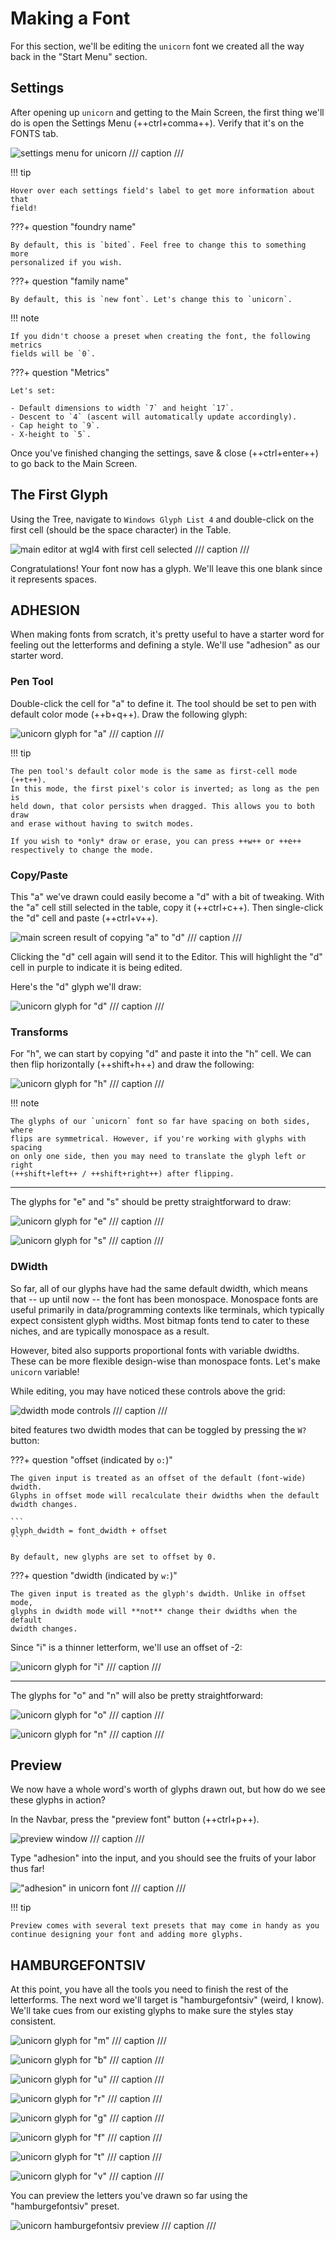 # Making a Font

For this section, we'll be editing the `unicorn` font we created all the way
back in the "Start Menu" section.

## Settings

After opening up `unicorn` and getting to the Main Screen, the first thing
we'll do is open the Settings Menu (++ctrl+comma++). Verify that it's on the
FONTS tab.

![settings menu for unicorn](assets/make-settings.png)
/// caption
///

!!! tip

    Hover over each settings field's label to get more information about that
    field!

???+ question "foundry name"

    By default, this is `bited`. Feel free to change this to something more
    personalized if you wish.

???+ question "family name"

    By default, this is `new font`. Let's change this to `unicorn`.

!!! note

    If you didn't choose a preset when creating the font, the following metrics
    fields will be `0`.

???+ question "Metrics"

    Let's set:

    - Default dimensions to width `7` and height `17`.
    - Descent to `4` (ascent will automatically update accordingly).
    - Cap height to `9`.
    - X-height to `5`.

Once you've finished changing the settings, save & close (++ctrl+enter++) to go
back to the Main Screen.

## The First Glyph

Using the Tree, navigate to `Windows Glyph List 4` and double-click on the
first cell (should be the space character) in the Table.

![main editor at wgl4 with first cell selected](assets/make-glyph-first.png)
/// caption
///

Congratulations! Your font now has a glyph. We'll leave this one blank since it
represents spaces.

## ADHESION

When making fonts from scratch, it's pretty useful to have a starter word for
feeling out the letterforms and defining a style. We'll use "adhesion" as our
starter word.

### Pen Tool

Double-click the cell for "a" to define it. The tool should be set to pen with
default color mode (++b+q++). Draw the following glyph:

![unicorn glyph for "a"](assets/make-unicorn-a.png)
/// caption
///

!!! tip

    The pen tool's default color mode is the same as first-cell mode (++t++).
    In this mode, the first pixel's color is inverted; as long as the pen is
    held down, that color persists when dragged. This allows you to both draw
    and erase without having to switch modes.

    If you wish to *only* draw or erase, you can press ++w++ or ++e++
    respectively to change the mode.

### Copy/Paste

This "a" we've drawn could easily become a "d" with a bit of tweaking. With the
"a" cell still selected in the table, copy it (++ctrl+c++). Then single-click
the "d" cell and paste (++ctrl+v++).

![main screen result of copying "a" to "d"](assets/make-copy-paste.png)
/// caption
///

Clicking the "d" cell again will send it to the Editor. This will highlight the
"d" cell in purple to indicate it is being edited.

Here's the "d" glyph we'll draw:

![unicorn glyph for "d"](assets/make-unicorn-d.png)
/// caption
///

### Transforms

For "h", we can start by copying "d" and paste it into the "h" cell. We can
then flip horizontally (++shift+h++) and draw the following:

![unicorn glyph for "h"](assets/make-unicorn-h.png)
/// caption
///

!!! note

    The glyphs of our `unicorn` font so far have spacing on both sides, where
    flips are symmetrical. However, if you're working with glyphs with spacing
    on only one side, then you may need to translate the glyph left or right
    (++shift+left++ / ++shift+right++) after flipping.

---

The glyphs for "e" and "s" should be pretty straightforward to draw:

<div class='grid cards' markdown>

![unicorn glyph for "e"](assets/make-unicorn-e.png)
/// caption
///

![unicorn glyph for "s"](assets/make-unicorn-s.png)
/// caption
///

</div>

### DWidth

So far, all of our glyphs have had the same default dwidth, which means that --
up until now -- the font has been monospace. Monospace fonts are useful
primarily in data/programming contexts like terminals, which typically expect
consistent glyph widths. Most bitmap fonts tend to cater to these niches, and
are typically monospace as a result.

However, bited also supports proportional fonts with variable dwidths. These
can be more flexible design-wise than monospace fonts. Let's make `unicorn`
variable!

While editing, you may have noticed these controls above the grid:

![dwidth mode controls](assets/make-dwidth-mode.png)
/// caption
///

bited features two dwidth modes that can be toggled by pressing the `W?`
button:

???+ question "offset (indicated by `o:`)"

    The given input is treated as an offset of the default (font-wide) dwidth.
    Glyphs in offset mode will recalculate their dwidths when the default
    dwidth changes.

    ```
    glyph_dwidth = font_dwidth + offset
    ```

    By default, new glyphs are set to offset by 0.

???+ question "dwidth (indicated by `w:`)"

    The given input is treated as the glyph's dwidth. Unlike in offset mode,
    glyphs in dwidth mode will **not** change their dwidths when the default
    dwidth changes.

Since "i" is a thinner letterform, we'll use an offset of -2:

![unicorn glyph for "i"](assets/make-unicorn-i.png)
/// caption
///

---

The glyphs for "o" and "n" will also be pretty straightforward:

<div class='grid cards' markdown>

![unicorn glyph for "o"](assets/make-unicorn-o.png)
/// caption
///

![unicorn glyph for "n"](assets/make-unicorn-n.png)
/// caption
///

</div>

## Preview

We now have a whole word's worth of glyphs drawn out, but how do we see these
glyphs in action?

In the Navbar, press the "preview font" button (++ctrl+p++).

![preview window](assets/make-preview.png)
/// caption
///

Type "adhesion" into the input, and you should see the fruits of your labor
thus far!

!["adhesion" in unicorn font](assets/make-unicorn-adhesion.png)
/// caption
///

!!! tip

    Preview comes with several text presets that may come in handy as you
    continue designing your font and adding more glyphs.

## HAMBURGEFONTSIV

At this point, you have all the tools you need to finish the rest of the
letterforms. The next word we'll target is "hamburgefontsiv" (weird, I know).
We'll take cues from our existing glyphs to make sure the styles stay
consistent.

<div class='grid cards' markdown>

![unicorn glyph for "m"](assets/make-unicorn-m.png)
/// caption
///

![unicorn glyph for "b"](assets/make-unicorn-b.png)
/// caption
///

![unicorn glyph for "u"](assets/make-unicorn-u.png)
/// caption
///

![unicorn glyph for "r"](assets/make-unicorn-r.png)
/// caption
///

![unicorn glyph for "g"](assets/make-unicorn-g.png)
/// caption
///

![unicorn glyph for "f"](assets/make-unicorn-f.png)
/// caption
///

![unicorn glyph for "t"](assets/make-unicorn-t.png)
/// caption
///

![unicorn glyph for "v"](assets/make-unicorn-v.png)
/// caption
///

</div>

You can preview the letters you've drawn so far using the "hamburgefontsiv"
preset.

![unicorn hamburgefontsiv preview](assets/make-unicorn-hamburgefontsiv.png)
/// caption
///
